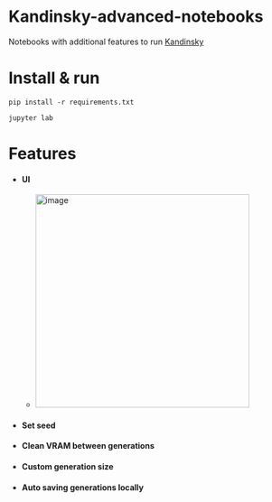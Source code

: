 # Kandinsky-advanced-notebooks
Notebooks with additional features to run [Kandinsky](https://github.com/ai-forever/Kandinsky-2)

# Install & run

   `pip install -r requirements.txt`
   
   `jupyter lab`

# Features
- #### UI
   - <img width="378" alt="image" src="https://user-images.githubusercontent.com/15163043/230789781-b7b783d3-19ce-4f69-a3b8-beb195d78d72.png">
- #### Set seed
- #### Clean VRAM between generations
- #### Custom generation size
- #### Auto saving generations locally
